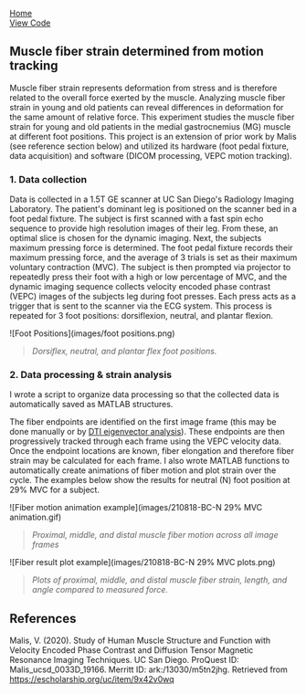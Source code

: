 [Home](https://bcunnane.github.io/)  
[View Code](https://github.com/bcunnane/fiber_tracking)

## Muscle fiber strain determined from motion tracking

Muscle fiber strain represents deformation from stress and is therefore related to the overall force exerted by the muscle. Analyzing muscle fiber strain in young and old patients can reveal differences in deformation for the same amount of relative force. This experiment studies the muscle fiber strain for young and old patients in the medial gastrocnemius (MG) muscle at different foot positions. This project is an extension of prior work by Malis (see reference section below) and utilized its hardware (foot pedal fixture, data acquisition) and software (DICOM processing, VEPC motion tracking).

### 1. Data collection

Data is collected in a 1.5T GE scanner at UC San Diego's Radiology Imaging Laboratory. The patient's dominant leg is positioned on the scanner bed in a foot pedal fixture. The subject is first scanned with a fast spin echo sequence to provide high resolution images of their leg. From these, an optimal slice is chosen for the dynamic imaging. Next, the subjects maximum pressing force is determined. The foot pedal fixture records their maximum pressing force, and the average of 3 trials is set as their maximum voluntary contraction (MVC). The subject is then prompted via projector to repeatedly press their foot with a high or low percentage of MVC, and the dynamic imaging sequence collects velocity encoded phase contrast (VEPC) images of the subjects leg during foot presses. Each press acts as a trigger that is sent to the scanner via the ECG system. This process is repeated for 3 foot positions: dorsiflexion, neutral, and plantar flexion.

![Foot Positions](images/foot positions.png)
> *Dorsiflex, neutral, and plantar flex foot positions.*

### 2. Data processing & strain analysis

I wrote a script to organize data processing so that the collected data is automatically saved as MATLAB structures. 

The fiber endpoints are identified on the first image frame (this may be done manually or by [DTI eigenvector analysis](https://bcunnane.github.io/DTI_fibers/)). These endpoints are then progressively tracked through each frame using the VEPC velocity data. Once the endpoint locations are known, fiber elongation and therefore fiber strain may be calculated for each frame. I also wrote MATLAB functions to automatically create animations of fiber motion and plot strain over the cycle. The examples below show the results for neutral (N) foot position at 29% MVC for a subject.

![Fiber motion animation example](images/210818-BC-N 29% MVC animation.gif)
> *Proximal, middle, and distal muscle fiber motion across all image frames*

![Fiber result plot example](images/210818-BC-N 29% MVC plots.png)
> *Plots of proximal, middle, and distal muscle fiber strain, length, and angle compared to measured force.*

## References
Malis, V. (2020). Study of Human Muscle Structure and Function with Velocity Encoded Phase Contrast and Diffusion Tensor Magnetic Resonance Imaging Techniques. UC San Diego. ProQuest ID: Malis_ucsd_0033D_19166. Merritt ID: ark:/13030/m5tn2jhg. Retrieved from https://escholarship.org/uc/item/9x42v0wq
